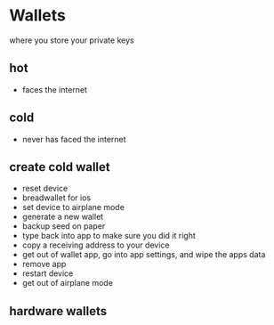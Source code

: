 # Wallets
where you store your private keys

## hot
* faces the internet

## cold
* never has faced the internet

## create cold wallet
* reset device
* breadwallet for ios
* set device to airplane mode
* generate a new wallet
* backup seed on paper
* type back into app to make sure you did it right
* copy a receiving address to your device
* get out of wallet app, go into app settings, and wipe the apps data
* remove app
* restart device
* get out of airplane mode

## hardware wallets
